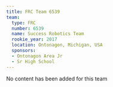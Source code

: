 ```yaml
---
title: FRC Team 6539
team:
  type: FRC
  number: 6539
  name: Success Robotics Team
  rookie_year: 2017
  location: Ontonagon, Michigan, USA
  sponsors:
  - Ontonagon Area Jr
  - Sr High School
---
```


No content has been added for this team